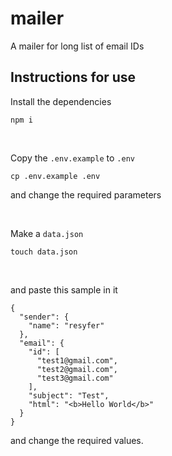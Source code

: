 # mailer
A mailer for long list of email IDs

## Instructions for use

Install the dependencies
```
npm i
```

<br/>

Copy the `.env.example` to `.env`
```
cp .env.example .env
```
and change the required parameters

<br/>

Make a `data.json`
```
touch data.json
```

<br/>

and paste this sample in it
```
{
  "sender": {
    "name": "resyfer"
  },
  "email": {
    "id": [
      "test1@gmail.com",
      "test2@gmail.com",
      "test3@gmail.com"
    ],
    "subject": "Test",
    "html": "<b>Hello World</b>"
  }
}
```
and change the required values.
